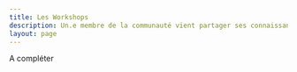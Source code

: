 ```yaml
---
title: Les Workshops
description: Un.e membre de la communauté vient partager ses connaissances sur un sujet précis.
layout: page
---
```


A compléter
